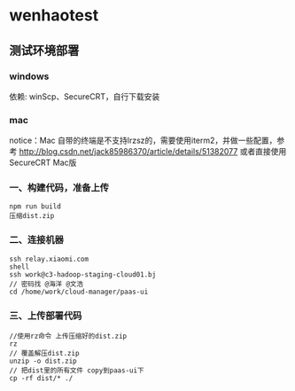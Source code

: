 # wenhaotest

## 测试环境部署

### windows

依赖: winScp、SecureCRT，自行下载安装

### mac
notice：Mac 自带的终端是不支持lrzsz的，需要使用iterm2，并做一些配置，参考 http://blog.csdn.net/jack85986370/article/details/51382077
或者直接使用SecureCRT Mac版

### 一、构建代码，准备上传
	npm run build
	压缩dist.zip
### 二、连接机器

	ssh relay.xiaomi.com
	shell
	ssh work@c3-hadoop-staging-cloud01.bj
	// 密码找 @海洋 @文浩
	cd /home/work/cloud-manager/paas-ui

### 三、上传部署代码
	//使用rz命令 上传压缩好的dist.zip 
	rz
	// 覆盖解压dist.zip
	unzip -o dist.zip
	// 把dist里的所有文件 copy到paas-ui下
	cp -rf dist/* ./


